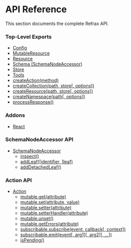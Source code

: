 # API Reference

This section documents the complete Refrax API.

### Top-Level Exports

* [Config](Config.md)
* [MutableResource](MutableResource.md)
* [Resource](Resource.md)
* [Schema (SchemaNodeAccessor)](SchemaNodeAccessor.md)
* [Store](Store.md)
* [Tools](Tools.md)
* [createAction(method)](Action.md#helper-createAction)
* [createCollection(path, store[, options])](SchemaNodeAccessor.md#helper-createCollection)
* [createResource(path, store[, options])](SchemaNodeAccessor.md#helper-createResource)
* [createNamespace(path[, options])](SchemaNodeAccessor.md#helper-createNamespace)
* [processResponse()](processResponse.md)

### Addons

* [React](React.md)

### SchemaNodeAccessor API

* [SchemaNodeAccessor](SchemaNodeAccessor.md)
  * [inspect()](SchemaNodeAccessor.md#inspect)
  * [addLeaf([identifier, ]leaf)](SchemaNodeAccessor.md#addLeaf)
  * [addDetachedLeaf()](SchemaNodeAccessor.md#addDetachedLeaf)

### Action API

* [Action](Action.md)
  * [mutable.get(attribute)](Mutable.md#get)
  * [mutable.set(attribute, value)](Mutable.md#set)
  * [mutable.setter(attribute)](Mutable.md#setter)
  * [mutable.setterHandler(attribute)](Mutable.md#setterHandler)
  * [mutable.unset()](Mutable.md#unset)
  * [mutable.getErrors(attribute)](Mutable.md#getErrors)
  * [subscribable.subscribe(event, callback[, context])](Subscribable.md#subscribe)
  * [subscribable.emit(event[, arg1][, arg2][, ...])](Subscribable.md#emit)
  * [isPending()](Action.md#isPending)
